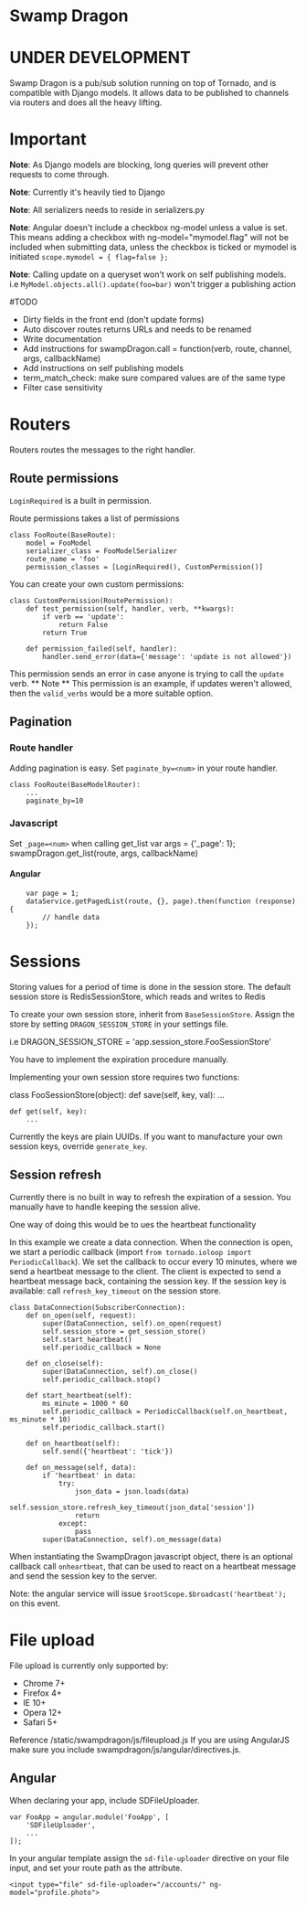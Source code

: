 Swamp Dragon
============

# UNDER DEVELOPMENT

Swamp Dragon is a pub/sub solution running on top of Tornado, and is compatible with Django models.
It allows data to be published to channels via routers and does all the heavy lifting.


# Important
**Note**: As Django models are blocking, long queries will prevent other requests to come through.

**Note**: Currently it's heavily tied to Django

**Note**: All serializers needs to reside in serializers.py

**Note**: Angular doesn't include a checkbox ng-model unless a value is set.
This means adding a checkbox with ng-model="mymodel.flag" will not be included when submitting data,
unless the checkbox is ticked or mymodel is initiated ```scope.mymodel = { flag=false };```

**Note**: Calling update on a queryset won't work on self publishing models.
i.e ```MyModel.objects.all().update(foo=bar)``` won't trigger a publishing action


#TODO
*  Dirty fields in the front end (don't update forms)
*  Auto discover routes returns URLs and needs to be renamed
*  Write documentation
*  Add instructions for swampDragon.call = function(verb, route, channel, args, callbackName)
*  Add instructions on self publishing models
*  term_match_check: make sure compared values are of the same type
*  Filter case sensitivity


# Routers
Routers routes the messages to the right handler.


## Route permissions

```LoginRequired``` is a built in permission.

Route permissions takes a list of permissions

    class FooRoute(BaseRoute):
        model = FooModel
        serializer_class = FooModelSerializer
        route_name = 'foo'
        permission_classes = [LoginRequired(), CustomPermission()]

You can create your own custom permissions:

    class CustomPermission(RoutePermission):
        def test_permission(self, handler, verb, **kwargs):
            if verb == 'update':
                return False
            return True

        def permission_failed(self, handler):
            handler.send_error(data={'message': 'update is not allowed'})

This permission sends an error in case anyone is trying to call the ```update``` verb.
** Note ** This permission is an example, if updates weren't allowed, then the ```valid_verbs```
would be a more suitable option.


## Pagination

### Route handler
Adding pagination is easy.
Set ```paginate_by=<num>``` in your route handler.

    class FooRoute(BaseModelRouter):
        ...
        paginate_by=10

### Javascript
Set ```_page=<num>``` when calling get_list
var args = {'_page': 1};
swampDragon.get_list(route, args, callbackName)

#### Angular

        var page = 1;
        dataService.getPagedList(route, {}, page).then(function (response) {
            // handle data
        });


# Sessions

Storing values for a period of time is done in the session store.
The default session store is RedisSessionStore, which reads and writes to Redis

To create your own session store, inherit from ```BaseSessionStore```.
Assign the store by setting ```DRAGON_SESSION_STORE``` in your settings file.

i.e DRAGON_SESSION_STORE = 'app.session_store.FooSessionStore'

You have to implement the expiration procedure manually.

Implementing your own session store requires two functions:

class FooSessionStore(object):
    def save(self, key, val):
        ...

    def get(self, key):
        ...

Currently the keys are plain UUIDs. If you want to manufacture your own session keys, override ```generate_key```.

## Session refresh

Currently there is no built in way to refresh the expiration of a session.
You manually have to handle keeping the session alive.

One way of doing this would be to ues the heartbeat functionality

In this example we create a data connection.
When the connection is open, we start a periodic callback (import ```from tornado.ioloop import PeriodicCallback```).
We set the callback to occur every 10 minutes, where we send a heartbeat message to the client.
The client is expected to send a heartbeat message back, containing the session key.
If the session key is available: call ```refresh_key_timeout``` on the session store.


    class DataConnection(SubscriberConnection):
        def on_open(self, request):
            super(DataConnection, self).on_open(request)
            self.session_store = get_session_store()
            self.start_heartbeat()
            self.periodic_callback = None

        def on_close(self):
            super(DataConnection, self).on_close()
            self.periodic_callback.stop()

        def start_heartbeat(self):
            ms_minute = 1000 * 60
            self.periodic_callback = PeriodicCallback(self.on_heartbeat, ms_minute * 10)
            self.periodic_callback.start()

        def on_heartbeat(self):
            self.send({'heartbeat': 'tick'})

        def on_message(self, data):
            if 'heartbeat' in data:
                try:
                    json_data = json.loads(data)
                    self.session_store.refresh_key_timeout(json_data['session'])
                    return
                except:
                    pass
            super(DataConnection, self).on_message(data)


When instantiating the SwampDragon javascript object, there is an optional callback
call ```onheartbeat```, that can be used to react on a heartbeat message and send the session key
to the server.

Note: the angular service will issue ```$rootScope.$broadcast('heartbeat');``` on this event.


# File upload

File upload is currently only supported by:
*  Chrome 7+
*  Firefox 4+
*  IE 10+
*  Opera 12+
*  Safari 5+

Reference /static/swampdragon/js/fileupload.js
If you are using AngularJS make sure you include swampdragon/js/angular/directives.js.

## Angular
When declaring your app, include SDFileUploader.

    var FooApp = angular.module('FooApp', [
        'SDFileUploader',
        ...
    ]);

In your angular template assign the ```sd-file-uploader``` directive on your file input,
and set your route path as the attribute.

    <input type="file" sd-file-uploader="/accounts/" ng-model="profile.photo">

